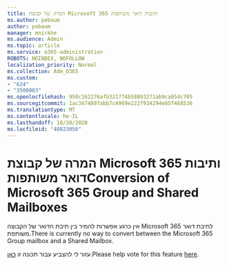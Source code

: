 ```yaml
---
title: המרה של קבוצת Microsoft 365 ותיבות דואר משותפות
ms.author: pebaum
author: pebaum
manager: mnirkhe
ms.audience: Admin
ms.topic: article
ms.service: o365-administration
ROBOTS: NOINDEX, NOFOLLOW
localization_priority: Normal
ms.collection: Adm_O365
ms.custom:
- "624"
- "3500003"
ms.openlocfilehash: 950c162276afb321774b58893271ab9ca654c705
ms.sourcegitcommit: 1ac3474897abb7c4969e222f934294e05f468536
ms.translationtype: MT
ms.contentlocale: he-IL
ms.lasthandoff: 10/30/2020
ms.locfileid: "48823056"
---
```

# <a name="conversion-of-microsoft-365-group-and-shared-mailboxes"></a><span data-ttu-id="3bbb0-102">המרה של קבוצת Microsoft 365 ותיבות דואר משותפות</span><span class="sxs-lookup"><span data-stu-id="3bbb0-102">Conversion of Microsoft 365 Group and Shared Mailboxes</span></span>

<span data-ttu-id="3bbb0-103">אין כרגע אפשרות להמיר בין תיבת הדואר של הקבוצה Microsoft 365 לתיבת דואר משותפת.</span><span class="sxs-lookup"><span data-stu-id="3bbb0-103">There is currently no way to convert between the Microsoft 365 Group mailbox and a Shared Mailbox.</span></span>

<span data-ttu-id="3bbb0-104">עזור לי להצביע עבור תכונה זו [כאן](https://aka.ms/M365GroupToShared).</span><span class="sxs-lookup"><span data-stu-id="3bbb0-104">Please help vote for this feature [here](https://aka.ms/M365GroupToShared).</span></span>
